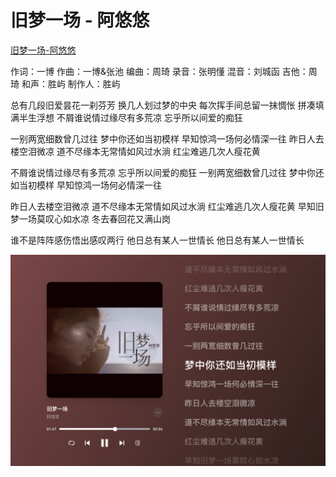 # 旧梦一场 - 阿悠悠

[旧梦一场-阿悠悠](assets/旧梦一场-阿悠悠.mp3 ':include :type=audio controls width=100%')

作词：一博
作曲：一博&张池
编曲：周琦
录音：张明懂
混音：刘城函
吉他：周琦
和声：胜屿
制作人：胜屿

总有几段旧爱昙花一刹芬芳
换几人划过梦的中央
每次挥手间总留一抹惆怅
拼凑填满半生浮想
不屑谁说情过缘尽有多荒凉
忘乎所以间爱的痴狂

一别两宽细数曾几过往
梦中你还如当初模样
早知惊鸿一场何必情深一往
昨日人去楼空泪微凉
道不尽缘本无常情如风过水淌
红尘难逃几次人瘦花黄

不屑谁说情过缘尽有多荒凉
忘乎所以间爱的痴狂
一别两宽细数曾几过往
梦中你还如当初模样
早知惊鸿一场何必情深一往

昨日人去楼空泪微凉
道不尽缘本无常情如风过水淌
红尘难逃几次人瘦花黄
早知旧梦一场莫叹心如水凉
冬去春回花又满山岗

谁不是阵阵感伤悟出感叹两行
他日总有某人一世情长
他日总有某人一世情长


![image-20240202100808019](./assets/image-20240202100808019.png)
